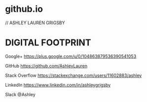 # github.io


// ASHLEY LAUREN GRIGSBY

DIGITAL FOOTPRINT
=================================================
Google+ 
https://plus.google.com/u/0/104863879536390541053

GitHub
https://github.com/AshleyLauren

Stack Overflow
https://stackexchange.com/users/11602883/ashley

LinkedIn
https://www.linkedin.com/in/ashleygrigsby

Slack
@Ashley